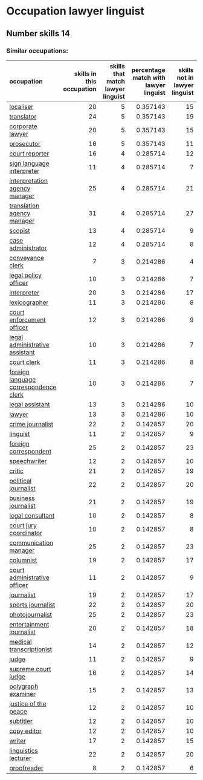 # Occupation lawyer linguist
## Number skills 14
### Similar occupations:
| occupation                                                                        |   skills in this occupation |   skills that match lawyer linguist |   percentage match with lawyer linguist |   skills not in lawyer linguist |
|:----------------------------------------------------------------------------------|----------------------------:|------------------------------------:|----------------------------------------:|--------------------------------:|
| [localiser](localiser.md)                                                         |                          20 |                                   5 |                                0.357143 |                              15 |
| [translator](translator.md)                                                       |                          24 |                                   5 |                                0.357143 |                              19 |
| [corporate lawyer](corporate_lawyer.md)                                           |                          20 |                                   5 |                                0.357143 |                              15 |
| [prosecutor](prosecutor.md)                                                       |                          16 |                                   5 |                                0.357143 |                              11 |
| [court reporter](court_reporter.md)                                               |                          16 |                                   4 |                                0.285714 |                              12 |
| [sign language interpreter](sign_language_interpreter.md)                         |                          11 |                                   4 |                                0.285714 |                               7 |
| [interpretation agency manager](interpretation_agency_manager.md)                 |                          25 |                                   4 |                                0.285714 |                              21 |
| [translation agency manager](translation_agency_manager.md)                       |                          31 |                                   4 |                                0.285714 |                              27 |
| [scopist](scopist.md)                                                             |                          13 |                                   4 |                                0.285714 |                               9 |
| [case administrator](case_administrator.md)                                       |                          12 |                                   4 |                                0.285714 |                               8 |
| [conveyance clerk](conveyance_clerk.md)                                           |                           7 |                                   3 |                                0.214286 |                               4 |
| [legal policy officer](legal_policy_officer.md)                                   |                          10 |                                   3 |                                0.214286 |                               7 |
| [interpreter](interpreter.md)                                                     |                          20 |                                   3 |                                0.214286 |                              17 |
| [lexicographer](lexicographer.md)                                                 |                          11 |                                   3 |                                0.214286 |                               8 |
| [court enforcement officer](court_enforcement_officer.md)                         |                          12 |                                   3 |                                0.214286 |                               9 |
| [legal administrative assistant](legal_administrative_assistant.md)               |                          10 |                                   3 |                                0.214286 |                               7 |
| [court clerk](court_clerk.md)                                                     |                          11 |                                   3 |                                0.214286 |                               8 |
| [foreign language correspondence clerk](foreign_language_correspondence_clerk.md) |                          10 |                                   3 |                                0.214286 |                               7 |
| [legal assistant](legal_assistant.md)                                             |                          13 |                                   3 |                                0.214286 |                              10 |
| [lawyer](lawyer.md)                                                               |                          13 |                                   3 |                                0.214286 |                              10 |
| [crime journalist](crime_journalist.md)                                           |                          22 |                                   2 |                                0.142857 |                              20 |
| [linguist](linguist.md)                                                           |                          11 |                                   2 |                                0.142857 |                               9 |
| [foreign correspondent](foreign_correspondent.md)                                 |                          25 |                                   2 |                                0.142857 |                              23 |
| [speechwriter](speechwriter.md)                                                   |                          12 |                                   2 |                                0.142857 |                              10 |
| [critic](critic.md)                                                               |                          21 |                                   2 |                                0.142857 |                              19 |
| [political journalist](political_journalist.md)                                   |                          22 |                                   2 |                                0.142857 |                              20 |
| [business journalist](business_journalist.md)                                     |                          21 |                                   2 |                                0.142857 |                              19 |
| [legal consultant](legal_consultant.md)                                           |                          10 |                                   2 |                                0.142857 |                               8 |
| [court jury coordinator](court_jury_coordinator.md)                               |                          10 |                                   2 |                                0.142857 |                               8 |
| [communication manager](communication_manager.md)                                 |                          25 |                                   2 |                                0.142857 |                              23 |
| [columnist](columnist.md)                                                         |                          19 |                                   2 |                                0.142857 |                              17 |
| [court administrative officer](court_administrative_officer.md)                   |                          11 |                                   2 |                                0.142857 |                               9 |
| [journalist](journalist.md)                                                       |                          19 |                                   2 |                                0.142857 |                              17 |
| [sports journalist](sports_journalist.md)                                         |                          22 |                                   2 |                                0.142857 |                              20 |
| [photojournalist](photojournalist.md)                                             |                          25 |                                   2 |                                0.142857 |                              23 |
| [entertainment journalist](entertainment_journalist.md)                           |                          20 |                                   2 |                                0.142857 |                              18 |
| [medical transcriptionist](medical_transcriptionist.md)                           |                          14 |                                   2 |                                0.142857 |                              12 |
| [judge](judge.md)                                                                 |                          11 |                                   2 |                                0.142857 |                               9 |
| [supreme court judge](supreme_court_judge.md)                                     |                          16 |                                   2 |                                0.142857 |                              14 |
| [polygraph examiner](polygraph_examiner.md)                                       |                          15 |                                   2 |                                0.142857 |                              13 |
| [justice of the peace](justice_of_the_peace.md)                                   |                          12 |                                   2 |                                0.142857 |                              10 |
| [subtitler](subtitler.md)                                                         |                          12 |                                   2 |                                0.142857 |                              10 |
| [copy editor](copy_editor.md)                                                     |                          12 |                                   2 |                                0.142857 |                              10 |
| [writer](writer.md)                                                               |                          17 |                                   2 |                                0.142857 |                              15 |
| [linguistics lecturer](linguistics_lecturer.md)                                   |                          22 |                                   2 |                                0.142857 |                              20 |
| [proofreader](proofreader.md)                                                     |                           8 |                                   2 |                                0.142857 |                               6 |
